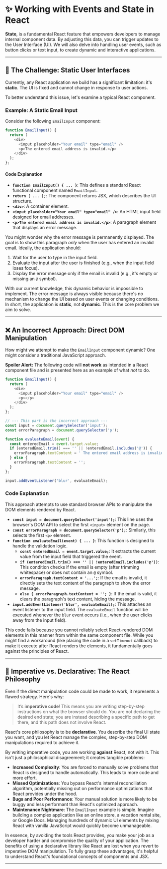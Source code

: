 # ✨ **Working with Events and State in React**

**State**, is a fundamental React feature that empowers developers to manage internal component data. By adjusting this data, you can trigger updates to the User Interface (UI). We will also delve into handling user events, such as button clicks or text input, to create dynamic and interactive applications.

---

## 🎯 The Challenge: Static User Interfaces

Currently, any React application we build has a significant limitation: it's **static**. The UI is fixed and cannot change in response to user actions.

To better understand this issue, let's examine a typical React component.

### Example: A Static Email Input

Consider the following `EmailInput` component:

```javascript
function EmailInput() {
  return (
    <div>
      <input placeholder="Your email" type="email" />
      <p>The entered email address is invalid.</p>
    </div>
  );
};
```

#### Code Explanation

  * **`function EmailInput() { ... }`**: This defines a standard React functional component named `EmailInput`.
  * **`return ( ... );`**: The component returns JSX, which describes the UI structure.
  * **`<div>`**: A container element.
  * **`<input placeholder="Your email" type="email" />`**: An HTML input field designed for email addresses.
  * **`<p>The entered email address is invalid.</p>`**: A paragraph element that displays an error message.

You might wonder why the error message is permanently displayed. The goal is to show this paragraph *only* when the user has entered an invalid email. Ideally, the application should:

1.  Wait for the user to type in the input field.
2.  Evaluate the input after the user is finished (e.g., when the input field loses focus).
3.  Display the error message only if the email is invalid (e.g., it's empty or missing an `@` symbol).

With our current knowledge, this dynamic behavior is impossible to implement. The error message is always visible because there's no mechanism to change the UI based on user events or changing conditions. In short, the application is **static**, not **dynamic**. This is the core problem we aim to solve.

-----

## ❌ An Incorrect Approach: Direct DOM Manipulation

How might we attempt to make the `EmailInput` component dynamic? One might consider a traditional JavaScript approach.

**Spoiler Alert:** The following code will **not work** as intended in a React component file and is presented here as an example of what *not* to do.

```javascript
function EmailInput() {
  return (
    <div>
      <input placeholder="Your email" type="email" />
      <p></p>
    </div>
  );
};

// --- This part is the incorrect approach ---
const input = document.querySelector('input');
const errorParagraph = document.querySelector('p');

function evaluateEmail(event) {
  const enteredEmail = event.target.value;
  if (enteredEmail.trim() === '' || !enteredEmail.includes('@')) {
    errorParagraph.textContent = ' The entered email address is invalid.';
  } else {
    errorParagraph.textContent = '';
  }
};

input.addEventListener('blur', evaluateEmail);
```

### Code Explanation

This approach attempts to use standard browser APIs to manipulate the DOM elements rendered by React.

  * **`const input = document.querySelector('input');`**: This line uses the browser's DOM API to select the first `<input>` element on the page.
  * **`const errorParagraph = document.querySelector('p');`**: Similarly, this selects the first `<p>` element.
  * **`function evaluateEmail(event) { ... }`**: This function is designed to handle the validation logic.
      * **`const enteredEmail = event.target.value;`**: It extracts the current value from the input field that triggered the event.
      * **`if (enteredEmail.trim() === '' || !enteredEmail.includes('@'))`**: This condition checks if the email is empty (after trimming whitespace) or does not contain an `@` symbol.
      * **`errorParagraph.textContent = '...';`**: If the email is invalid, it directly sets the text content of the paragraph to show the error message.
      * **`else { errorParagraph.textContent = ''; }`**: If the email is valid, it clears the paragraph's text content, hiding the message.
  * **`input.addEventListener('blur', evaluateEmail);`**: This attaches an event listener to the input field. The `evaluateEmail` function will be executed whenever the `blur` event occurs (i.e., when the user clicks away from the input field).

This code fails because you cannot reliably select React-rendered DOM elements in this manner from within the same component file. While you might find a workaround (like placing the code in a `setTimeout` callback) to make it execute after React renders the elements, it fundamentally goes against the principles of React.

-----

## 🧠 Imperative vs. Declarative: The React Philosophy

Even if the direct manipulation code could be made to work, it represents a flawed strategy. Here's why:

> It’s **imperative code**\! This means you are writing step-by-step instructions on what the browser should do. You are not declaring the desired end state; you are instead describing a specific path to get there, and this path does not involve React.

React's core philosophy is to be **declarative**. You describe the final UI state you want, and you let React manage the complex, step-by-step DOM manipulations required to achieve it.

By writing imperative code, you are working **against** React, not with it. This isn't just a philosophical disagreement; it creates tangible problems:

  * **Increased Complexity**: You are forced to manually solve problems that React is designed to handle automatically. This leads to more code and more effort.
  * **Missed Optimizations**: You bypass React's internal reconciliation algorithm, potentially missing out on performance optimizations that React provides under the hood.
  * **Bugs and Poor Performance**: Your manual solution is more likely to be buggy and less performant than React's optimized approach.
  * **Maintenance Nightmare**: The `EmailInput` example is simple. Imagine building a complex application like an online store, a vacation rental site, or Google Docs. Managing hundreds of dynamic UI elements by mixing React with vanilla JavaScript would quickly become unmanageable.

In essence, by avoiding the tools React provides, you make your job as a developer harder and compromise the quality of your application. The benefits of using a declarative library like React are lost when you revert to imperative DOM manipulation. To fully grasp these advantages, it's helpful to understand React's foundational concepts of components and JSX.


---
